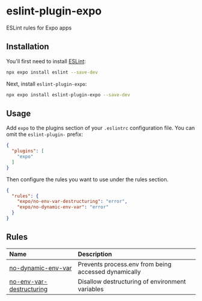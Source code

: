 # eslint-plugin-expo

ESLint rules for Expo apps

## Installation

You'll first need to install [ESLint](https://eslint.org/):

```sh
npx expo install eslint --save-dev
```

Next, install `eslint-plugin-expo`:

```sh
npx expo install eslint-plugin-expo --save-dev
```

## Usage

Add `expo` to the plugins section of your `.eslintrc` configuration file. You can omit the `eslint-plugin-` prefix:

```json
{
  "plugins": [
    "expo"
  ]
}
```


Then configure the rules you want to use under the rules section.

```json
{
  "rules": {
    "expo/no-env-var-destructuring": "error",
    "expo/no-dynamic-env-var": "error"
  }
}
```


## Rules

| Name                                                               | Description                                          |
| :----------------------------------------------------------------- | :--------------------------------------------------- |
| [no-dynamic-env-var](docs/rules/no-dynamic-env-var.md)             | Prevents process.env from being accessed dynamically |
| [no-env-var-destructuring](docs/rules/no-env-var-destructuring.md) | Disallow destructuring of environment variables     |
